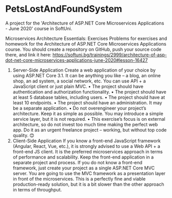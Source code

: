 # PetsLostAndFoundSystem
A project for the 'Architecture of ASP.NET Core Microservices Applications - June 2020' course in SoftUni.

Microservices Architecture Essentials: Exercises
Problems for exercises and homework for the Architecture of ASP.NET Core Microservices Applications course.
You should create a repository on GitHub, push your source code there, and link it here: 
https://softuni.bg/trainings/2999/architecture-of-asp-dot-net-core-microservices-applications-june-2020#lesson-16427
1.	Server-Side Application
Create a web application of your choice by using ASP.NET Core 3.1. It can be anything you like – a blog, an online shop, an ad system, a social network, etc. You can use API + a JavaScript client or just plain MVC. 
•	The project should have authentication and authorization functionality.
•	The project should have at least 5 database tables, including users. 
•	The project should have at least 10 endpoints.
•	The project should have an administration. It may be a separate application.
•	Do not overengineer your project’s architecture. Keep it as simple as possible. You may introduce a simple service layer, but it is not required. 
•	This exercise’s focus is on external architecture, so do not invest too much time making the perfect web app. Do it as an urgent freelance project – working, but without top code quality. 😊
2.	Client-Side Application
If you know a front-end JavaScript framework (Angular, React, Vue, etc.), it is strongly advised to use a Web API + a front-end JS client. It is the preferred microservices approach in terms of performance and scalability. Keep the front-end application in a separate project and process. If you do not know a front-end framework, just create your project as a single ASP.NET Core MVC server. You are going to use the MVC framework as a presentation layer in front of the microservices. This is a perfectly fine and viable production-ready solution, but it is a bit slower than the other approach in terms of throughput.

